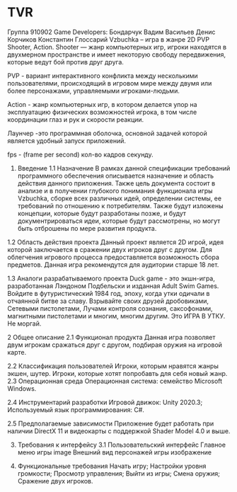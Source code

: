 # TVR
Группа 910902
Game Developers:
Бондарчук Вадим
Васильев Денис
Корчиков Константин
Глоссарий
Vzbuchka – игра в жанре 2D PVP Shooter, Action.
Shooter — жанр компьютерных игр, игроки находятся в двухмерном пространстве и имеет некоторую свободу передвижения, которые ведут бой против друг друга.

PVP - вариант интерактивного конфликта между несколькими пользователями, происходящий в игровом мире между двумя или более персонажами, управляемыми игроками-людьми.

Action - жанр компьютерных игр, в котором делается упор на эксплуатацию физических возможностей игрока, в том числе координации глаз и рук и скорости реакции.

Лаунчер -это программная оболочка, основной задачей которой является удобный запуск приложений.

fps - (frame per second) кол-во кадров секунду.

1. Введение
1.1 Назначение
В рамках данной спецификации требований программного обеспечения описывается назначение и область действия данного приложения. Также цель документа состоит в анализе и в получении глубокого понимания функционала игры Vzbuchka, сборке всех различных идей, определении системы, ее требований по отношению к потребителям. Также будут изложены концепции, которые будут разработаны позже, и будут документрироваться идеи, которые будут рассмотрены, но могут быть отброшены по мере развития продукта.

1.2 Область действия проекта
Данный проект является 2D игрой, идея которой заключается в сражении двух игроков друг с другом. Для облегчения игрового процесса предоставляется возможность сбора предметов. Данная игра рекомендутся для аудитории старше 18 лет.

1.3 Аналоги разрабатываемого проекта
Duck game - это экшн-игра, разработанная Лэндоном Подбельски и изданная Adult Swim Games. Войдите в футуристический 1984 год, эпоху, когда утки одичали в отчаянной битве за славу. Взрывайте своих друзей дробовиками, Сетевыми пистолетами, Лучами контроля сознания, саксофонами, магнитными пистолетами и многим, многим другим. Это ИГРА В УТКУ. Не моргай.

2 Общее описание
2.1 Функционал продукта
Данная игра позволяет двум игрокам сражаться друг с другом, подбирая оружия на игровой карте.

2.2 Классификация пользователей
Игроки, которым нравятся жанры экшен, шутер.
Игроки, которые хотят попробавть для себя новый жанр.
2.3 Операционная среда
Операционная система: семейство Microsoft Windows.

2.4 Инструментарий разработки
Игровой движок: Unity 2020.3;
Используемый язык программирования: C#.

2.5 Предполагаемые зависимости
Приложение будет работать при наличии DirectX 11 и видеокарты с поддержкой Shader Model 4.0 и выше.

3. Требования к интерфейсу
3.1 Пользовательский интерфейс
Главное меню игры
image
Внешний вид персонажей игры
изображение

4. Функциональные требования
Начать игру;
Настройки уровня громкости;
Просмотр управления;
Выйти из игры;
Смена оружия;
Сражение двух игроков.

